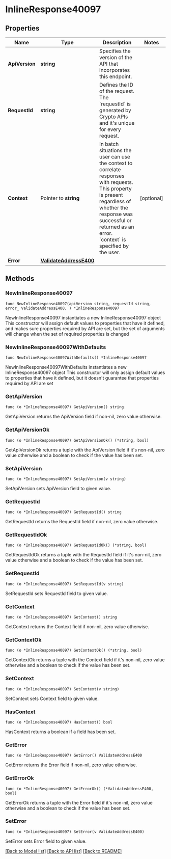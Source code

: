 # InlineResponse40097

## Properties

Name | Type | Description | Notes
------------ | ------------- | ------------- | -------------
**ApiVersion** | **string** | Specifies the version of the API that incorporates this endpoint. | 
**RequestId** | **string** | Defines the ID of the request. The &#x60;requestId&#x60; is generated by Crypto APIs and it&#39;s unique for every request. | 
**Context** | Pointer to **string** | In batch situations the user can use the context to correlate responses with requests. This property is present regardless of whether the response was successful or returned as an error. &#x60;context&#x60; is specified by the user. | [optional] 
**Error** | [**ValidateAddressE400**](ValidateAddressE400.md) |  | 

## Methods

### NewInlineResponse40097

`func NewInlineResponse40097(apiVersion string, requestId string, error_ ValidateAddressE400, ) *InlineResponse40097`

NewInlineResponse40097 instantiates a new InlineResponse40097 object
This constructor will assign default values to properties that have it defined,
and makes sure properties required by API are set, but the set of arguments
will change when the set of required properties is changed

### NewInlineResponse40097WithDefaults

`func NewInlineResponse40097WithDefaults() *InlineResponse40097`

NewInlineResponse40097WithDefaults instantiates a new InlineResponse40097 object
This constructor will only assign default values to properties that have it defined,
but it doesn't guarantee that properties required by API are set

### GetApiVersion

`func (o *InlineResponse40097) GetApiVersion() string`

GetApiVersion returns the ApiVersion field if non-nil, zero value otherwise.

### GetApiVersionOk

`func (o *InlineResponse40097) GetApiVersionOk() (*string, bool)`

GetApiVersionOk returns a tuple with the ApiVersion field if it's non-nil, zero value otherwise
and a boolean to check if the value has been set.

### SetApiVersion

`func (o *InlineResponse40097) SetApiVersion(v string)`

SetApiVersion sets ApiVersion field to given value.


### GetRequestId

`func (o *InlineResponse40097) GetRequestId() string`

GetRequestId returns the RequestId field if non-nil, zero value otherwise.

### GetRequestIdOk

`func (o *InlineResponse40097) GetRequestIdOk() (*string, bool)`

GetRequestIdOk returns a tuple with the RequestId field if it's non-nil, zero value otherwise
and a boolean to check if the value has been set.

### SetRequestId

`func (o *InlineResponse40097) SetRequestId(v string)`

SetRequestId sets RequestId field to given value.


### GetContext

`func (o *InlineResponse40097) GetContext() string`

GetContext returns the Context field if non-nil, zero value otherwise.

### GetContextOk

`func (o *InlineResponse40097) GetContextOk() (*string, bool)`

GetContextOk returns a tuple with the Context field if it's non-nil, zero value otherwise
and a boolean to check if the value has been set.

### SetContext

`func (o *InlineResponse40097) SetContext(v string)`

SetContext sets Context field to given value.

### HasContext

`func (o *InlineResponse40097) HasContext() bool`

HasContext returns a boolean if a field has been set.

### GetError

`func (o *InlineResponse40097) GetError() ValidateAddressE400`

GetError returns the Error field if non-nil, zero value otherwise.

### GetErrorOk

`func (o *InlineResponse40097) GetErrorOk() (*ValidateAddressE400, bool)`

GetErrorOk returns a tuple with the Error field if it's non-nil, zero value otherwise
and a boolean to check if the value has been set.

### SetError

`func (o *InlineResponse40097) SetError(v ValidateAddressE400)`

SetError sets Error field to given value.



[[Back to Model list]](../README.md#documentation-for-models) [[Back to API list]](../README.md#documentation-for-api-endpoints) [[Back to README]](../README.md)


